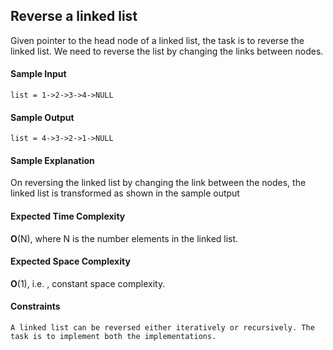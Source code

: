 ## **Reverse a linked list**

Given pointer to the head node of a linked list, the task is to reverse the linked list. We need to reverse the list by changing the links between nodes.


#### **Sample Input**
	list = 1->2->3->4->NULL

#### **Sample Output**
	list = 4->3->2->1->NULL

#### **Sample Explanation**
On reversing the linked list by changing the link between the nodes, the linked list is transformed as shown in the sample output


#### **Expected Time Complexity**
__O__(N), where N is the number elements in the linked list.


#### **Expected Space Complexity**
__O__(1), i.e. , constant space complexity.

#### **Constraints**
	A linked list can be reversed either iteratively or recursively. The task is to implement both the implementations.